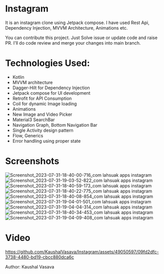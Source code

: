 # Instagram
It is an instagram clone using Jetpack compose. I have used Rest Api, Dependency Injection, MVVM Architecture, Animations etc.

You can contribute this project. Just Solve issue or update code and raise PR. I'll do code review and merge your changes into main branch.

# Technologies Used:
- Kotlin
- MVVM architecture
- Dagger-Hilt for Dependency Injection
- Jetpack compose for UI development
- Retrofit for API Consumption
- Coil for dynamic Image loading
- Animations
- New Image and Video Picker
- Material3 SearchBar
- Navigation Graph, Bottom Navigation Bar
- Single Activity design pattern
- Flow, Generics
- Error handling using proper state

# Screenshots
![Screenshot_2023-07-31-18-40-00-716_com lahsuak apps instagram](https://github.com/KaushalVasava/Instagram/assets/49050597/599b2931-ce27-4ba3-a7ab-afd04a0f21af)
![Screenshot_2023-07-31-19-03-52-822_com lahsuak apps instagram](https://github.com/KaushalVasava/Instagram/assets/49050597/1e920280-f539-4e50-a8c5-50e4eb874b21)
![Screenshot_2023-07-31-18-40-59-173_com lahsuak apps instagram](https://github.com/KaushalVasava/Instagram/assets/49050597/a472f44c-1345-4234-a684-39d3d6ea4e32)
![Screenshot_2023-07-31-18-40-22-775_com lahsuak apps instagram](https://github.com/KaushalVasava/Instagram/assets/49050597/87addb83-8d6d-4ee9-a5e6-5f2b064888f1)
![Screenshot_2023-07-31-18-40-08-854_com lahsuak apps instagram](https://github.com/KaushalVasava/Instagram/assets/49050597/a0699002-e3ad-40be-80a2-05eb7e379ae5)
![Screenshot_2023-07-31-19-04-01-501_com lahsuak apps instagram](https://github.com/KaushalVasava/Instagram/assets/49050597/3a4fb826-5bf0-48d2-b827-0ebcfc3e8648)
![Screenshot_2023-07-31-19-04-04-314_com lahsuak apps instagram](https://github.com/KaushalVasava/Instagram/assets/49050597/1cc1f8f5-c2fe-4469-9b01-f984fad76b68)
![Screenshot_2023-07-31-18-40-34-453_com lahsuak apps instagram](https://github.com/KaushalVasava/Instagram/assets/49050597/baf58bae-7d30-476f-8327-a60c64fa4bdb)
![Screenshot_2023-07-31-19-04-09-408_com lahsuak apps instagram](https://github.com/KaushalVasava/Instagram/assets/49050597/716913b2-b8a4-4cef-a9b0-4f61014d71f5)

# Video
https://github.com/KaushalVasava/Instagram/assets/49050597/09fd2dfc-3738-4480-bd19-cbcc880dca6c

Author: Kaushal Vasava



